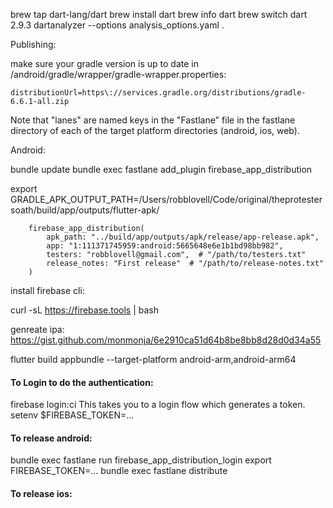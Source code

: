 brew tap dart-lang/dart
brew install dart
brew info dart
brew switch dart 2.9.3
dartanalyzer --options analysis_options.yaml .

Publishing:

make sure your gradle version is up to date in /android/gradle/wrapper/gradle-wrapper.properties:
```
distributionUrl=https\://services.gradle.org/distributions/gradle-6.6.1-all.zip
```

Note that "lanes" are named keys in the "Fastlane" file in the fastlane directory
of each of the target platform directories (android, ios, web). 

Android:

bundle update
bundle exec fastlane add_plugin firebase_app_distribution


export GRADLE_APK_OUTPUT_PATH=/Users/robblovell/Code/original/theprotestersoath/build/app/outputs/flutter-apk/

        firebase_app_distribution(
            apk_path: "../build/app/outputs/apk/release/app-release.apk",
            app: "1:111371745959:android:5665648e6e1b1bd98bb982",
            testers: "robblovell@gmail.com",  # "/path/to/testers.txt"
            release_notes: "First release"  # "/path/to/release-notes.txt"
        )


install firebase cli: 

curl -sL https://firebase.tools | bash 


genreate ipa:
https://gist.github.com/monmonja/6e2910ca51d64b8be8bb8d28d0d34a55

flutter build appbundle --target-platform android-arm,android-arm64


#### To Login to do the authentication: 

firebase login:ci
This takes you to a login flow which generates a token.
setenv $FIREBASE_TOKEN=...

#### To release android:

bundle exec fastlane run firebase_app_distribution_login
export FIREBASE_TOKEN=...
bundle exec fastlane distribute


#### To release ios: 



